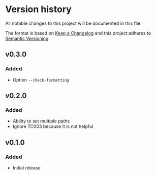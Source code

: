 # Version history

All notable changes to this project will be documented in this file.

The format is based on [Keep a Changelog][keepachangelog] and this project adheres to [Semantic Versioning][semver].

## v0.3.0

### Added

- Option `--check-formatting`

## v0.2.0

### Added

- Ability to set multiple paths
- Ignore TC003 because it is not helpful

## v0.1.0

### Added

- Initial release

[keepachangelog]:https://keepachangelog.com/en/1.0.0/
[semver]:https://semver.org/spec/v2.0.0.html
